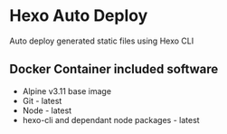 # Hexo Auto Deploy

Auto deploy generated static files using Hexo CLI

## Docker Container included software
- Alpine v3.11 base image
- Git - latest
- Node - latest
- hexo-cli and dependant node packages - latest